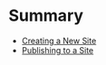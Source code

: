 # Summary

* [Creating a New Site](pages/creating.md)
* [Publishing to a Site](pages/publishing.md)
